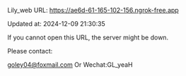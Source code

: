 Lily_web URL: https://ae6d-61-165-102-156.ngrok-free.app

Updated at: 2024-12-09 21:30:35

If you cannot open this URL, the server might be down.

Please contact: 

goley04@foxmail.com Or Wechat:GL_yeaH